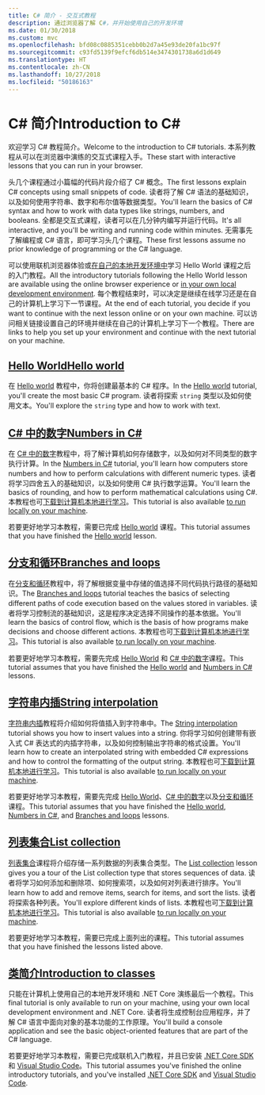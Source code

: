 ```yaml
---
title: C# 简介 - 交互式教程
description: 通过浏览器了解 C#，并开始使用自己的开发环境
ms.date: 01/30/2018
ms.custom: mvc
ms.openlocfilehash: bfd08c0885351cebb0b2d7a45e93de20fa1bc97f
ms.sourcegitcommit: c93fd5139f9efcf6db514e3474301738a6d1d649
ms.translationtype: HT
ms.contentlocale: zh-CN
ms.lasthandoff: 10/27/2018
ms.locfileid: "50186163"
---
```

# <a name="introduction-to-c"></a><span data-ttu-id="a4dbd-103">C# 简介</span><span class="sxs-lookup"><span data-stu-id="a4dbd-103">Introduction to C#</span></span> #

<span data-ttu-id="a4dbd-104">欢迎学习 C# 教程简介。</span><span class="sxs-lookup"><span data-stu-id="a4dbd-104">Welcome to the introduction to C# tutorials.</span></span> <span data-ttu-id="a4dbd-105">本系列教程从可以在浏览器中演练的交互式课程入手。</span><span class="sxs-lookup"><span data-stu-id="a4dbd-105">These start with interactive lessons that you can run in your browser.</span></span>

<span data-ttu-id="a4dbd-106">头几个课程通过小篇幅的代码片段介绍了 C# 概念。</span><span class="sxs-lookup"><span data-stu-id="a4dbd-106">The first lessons explain C# concepts using small snippets of code.</span></span> <span data-ttu-id="a4dbd-107">读者将了解 C# 语法的基础知识，以及如何使用字符串、数字和布尔值等数据类型。</span><span class="sxs-lookup"><span data-stu-id="a4dbd-107">You'll learn the basics of C# syntax and how to work with data types like strings, numbers, and booleans.</span></span> <span data-ttu-id="a4dbd-108">全都是交互式课程，读者可以在几分钟内编写并运行代码。</span><span class="sxs-lookup"><span data-stu-id="a4dbd-108">It's all interactive, and you'll be writing and running code within minutes.</span></span> <span data-ttu-id="a4dbd-109">无需事先了解编程或 C# 语言，即可学习头几个课程。</span><span class="sxs-lookup"><span data-stu-id="a4dbd-109">These first lessons assume no prior knowledge of programming or the C# language.</span></span>

<span data-ttu-id="a4dbd-110">可以使用联机浏览器体验或[在自己的本地开发环境中](local-environment.md)学习 Hello World 课程之后的入门教程。</span><span class="sxs-lookup"><span data-stu-id="a4dbd-110">All the introductory tutorials following the Hello World lesson are available using the online browser experience or [in your own local development environment](local-environment.md).</span></span> <span data-ttu-id="a4dbd-111">每个教程结束时，可以决定是继续在线学习还是在自己的计算机上学习下一节课程。</span><span class="sxs-lookup"><span data-stu-id="a4dbd-111">At the end of each tutorial, you decide if you want to continue with the next lesson online or on your own machine.</span></span> <span data-ttu-id="a4dbd-112">可以访问相关链接设置自己的环境并继续在自己的计算机上学习下一个教程。</span><span class="sxs-lookup"><span data-stu-id="a4dbd-112">There are links to help you set up your environment and continue with the next tutorial on your machine.</span></span>

## <a name="hello-worldhello-worldyml"></a>[<span data-ttu-id="a4dbd-113">Hello World</span><span class="sxs-lookup"><span data-stu-id="a4dbd-113">Hello world</span></span>](hello-world.yml)

<span data-ttu-id="a4dbd-114">在 [Hello world](hello-world.yml) 教程中，你将创建最基本的 C# 程序。</span><span class="sxs-lookup"><span data-stu-id="a4dbd-114">In the [Hello world](hello-world.yml) tutorial, you'll create the most basic C# program.</span></span> <span data-ttu-id="a4dbd-115">读者将探索 `string` 类型以及如何使用文本。</span><span class="sxs-lookup"><span data-stu-id="a4dbd-115">You'll explore the `string` type and how to work with text.</span></span>

## <a name="numbers-in-cnumbers-in-csharpyml"></a>[<span data-ttu-id="a4dbd-116">C# 中的数字</span><span class="sxs-lookup"><span data-stu-id="a4dbd-116">Numbers in C#</span></span>](numbers-in-csharp.yml)

<span data-ttu-id="a4dbd-117">在 [C# 中的数字](numbers-in-csharp.yml)教程中，将了解计算机如何存储数字，以及如何对不同类型的数字执行计算。</span><span class="sxs-lookup"><span data-stu-id="a4dbd-117">In the [Numbers in C#](numbers-in-csharp.yml) tutorial, you'll learn how computers store numbers and how to perform calculations with different numeric types.</span></span> <span data-ttu-id="a4dbd-118">读者将学习四舍五入的基础知识，以及如何使用 C# 执行数学运算。</span><span class="sxs-lookup"><span data-stu-id="a4dbd-118">You'll learn the basics of rounding, and how to perform mathematical calculations using C#.</span></span> <span data-ttu-id="a4dbd-119">本教程也可[下载到计算机本地进行学习](numbers-in-csharp-local.md)。</span><span class="sxs-lookup"><span data-stu-id="a4dbd-119">This tutorial is also available [to run locally on your machine](numbers-in-csharp-local.md).</span></span>

<span data-ttu-id="a4dbd-120">若要更好地学习本教程，需要已完成 [Hello world](hello-world.yml) 课程。</span><span class="sxs-lookup"><span data-stu-id="a4dbd-120">This tutorial assumes that you have finished the [Hello world](hello-world.yml) lesson.</span></span>

## <a name="branches-and-loopsbranches-and-loopsyml"></a>[<span data-ttu-id="a4dbd-121">分支和循环</span><span class="sxs-lookup"><span data-stu-id="a4dbd-121">Branches and loops</span></span>](branches-and-loops.yml)

<span data-ttu-id="a4dbd-122">在[分支和循环](branches-and-loops.yml)教程中，将了解根据变量中存储的值选择不同代码执行路径的基础知识。</span><span class="sxs-lookup"><span data-stu-id="a4dbd-122">The [Branches and loops](branches-and-loops.yml) tutorial teaches the basics of selecting different paths of code execution based on the values stored in variables.</span></span> <span data-ttu-id="a4dbd-123">读者将学习控制流的基础知识，这是程序决定选择不同操作的基本依据。</span><span class="sxs-lookup"><span data-stu-id="a4dbd-123">You'll learn the basics of control flow, which is the basis of how programs make decisions and choose different actions.</span></span> <span data-ttu-id="a4dbd-124">本教程也可[下载到计算机本地进行学习](branches-and-loops-local.md)。</span><span class="sxs-lookup"><span data-stu-id="a4dbd-124">This tutorial is also available [to run locally on your machine](branches-and-loops-local.md).</span></span>

<span data-ttu-id="a4dbd-125">若要更好地学习本教程，需要先完成 [Hello World](hello-world.yml) 和 [C# 中的数字](numbers-in-csharp.yml)课程。</span><span class="sxs-lookup"><span data-stu-id="a4dbd-125">This tutorial assumes that you have finished the [Hello world](hello-world.yml) and [Numbers in C#](numbers-in-csharp.yml) lessons.</span></span>

## <a name="string-interpolationinterpolated-stringsyml"></a>[<span data-ttu-id="a4dbd-126">字符串内插</span><span class="sxs-lookup"><span data-stu-id="a4dbd-126">String interpolation</span></span>](interpolated-strings.yml)

<span data-ttu-id="a4dbd-127">[字符串内插](interpolated-strings.yml)教程将介绍如何将值插入到字符串中。</span><span class="sxs-lookup"><span data-stu-id="a4dbd-127">The [String interpolation](interpolated-strings.yml) tutorial shows you how to insert values into a string.</span></span> <span data-ttu-id="a4dbd-128">你将学习如何创建带有嵌入式 C# 表达式的内插字符串，以及如何控制输出字符串的格式设置。</span><span class="sxs-lookup"><span data-stu-id="a4dbd-128">You'll learn how to create an interpolated string with embedded C# expressions and how to control the formatting of the output string.</span></span> <span data-ttu-id="a4dbd-129">本教程也可[下载到计算机本地进行学习](interpolated-strings-local.md)。</span><span class="sxs-lookup"><span data-stu-id="a4dbd-129">This tutorial is also available [to run locally on your machine](interpolated-strings-local.md).</span></span>

<span data-ttu-id="a4dbd-130">若要更好地学习本教程，需要先完成 [Hello World](hello-world.yml)、[C# 中的数字](numbers-in-csharp.yml)以及[分支和循环](branches-and-loops.yml)课程。</span><span class="sxs-lookup"><span data-stu-id="a4dbd-130">This tutorial assumes that you have finished the [Hello world](hello-world.yml), [Numbers in C#](numbers-in-csharp.yml), and [Branches and loops](branches-and-loops.yml) lessons.</span></span>

## <a name="list-collectionlist-collectionyml"></a>[<span data-ttu-id="a4dbd-131">列表集合</span><span class="sxs-lookup"><span data-stu-id="a4dbd-131">List collection</span></span>](list-collection.yml)

<span data-ttu-id="a4dbd-132">[列表集合](list-collection.yml)课程将介绍存储一系列数据的列表集合类型。</span><span class="sxs-lookup"><span data-stu-id="a4dbd-132">The [List collection](list-collection.yml) lesson gives you a tour of the List collection type that stores sequences of data.</span></span> <span data-ttu-id="a4dbd-133">读者将学习如何添加和删除项、如何搜索项，以及如何对列表进行排序。</span><span class="sxs-lookup"><span data-stu-id="a4dbd-133">You'll learn how to add and remove items, search for items, and sort the lists.</span></span> <span data-ttu-id="a4dbd-134">读者将探索各种列表。</span><span class="sxs-lookup"><span data-stu-id="a4dbd-134">You'll explore different kinds of lists.</span></span> <span data-ttu-id="a4dbd-135">本教程也可[下载到计算机本地进行学习](arrays-and-collections.md)。</span><span class="sxs-lookup"><span data-stu-id="a4dbd-135">This tutorial is also available [to run locally on your machine](arrays-and-collections.md).</span></span>

<span data-ttu-id="a4dbd-136">若要更好地学习本教程，需要已完成上面列出的课程。</span><span class="sxs-lookup"><span data-stu-id="a4dbd-136">This tutorial assumes that you have finished the lessons listed above.</span></span>

## <a name="introduction-to-classesintroduction-to-classesmd"></a>[<span data-ttu-id="a4dbd-137">类简介</span><span class="sxs-lookup"><span data-stu-id="a4dbd-137">Introduction to classes</span></span>](introduction-to-classes.md)

<span data-ttu-id="a4dbd-138">只能在计算机上使用自己的本地开发环境和 .NET Core 演练最后一个教程。</span><span class="sxs-lookup"><span data-stu-id="a4dbd-138">This final tutorial is only available to run on your machine, using your own local development environment and .NET Core.</span></span>
<span data-ttu-id="a4dbd-139">读者将生成控制台应用程序，并了解 C# 语言中面向对象的基本功能的工作原理。</span><span class="sxs-lookup"><span data-stu-id="a4dbd-139">You'll build a console application and see the basic object-oriented features that are part of the C# language.</span></span>

<span data-ttu-id="a4dbd-140">若要更好地学习本教程，需要已完成联机入门教程，并且已安装 [.NET Core SDK](https://www.microsoft.com/net/download) 和 [Visual Studio Code](https://code.visualstudio.com/)。</span><span class="sxs-lookup"><span data-stu-id="a4dbd-140">This tutorial assumes you've finished the online introductory tutorials, and you've installed [.NET Core SDK](https://www.microsoft.com/net/download) and [Visual Studio Code](https://code.visualstudio.com/).</span></span>